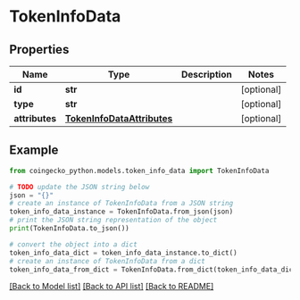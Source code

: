 # TokenInfoData


## Properties

Name | Type | Description | Notes
------------ | ------------- | ------------- | -------------
**id** | **str** |  | [optional] 
**type** | **str** |  | [optional] 
**attributes** | [**TokenInfoDataAttributes**](TokenInfoDataAttributes.md) |  | [optional] 

## Example

```python
from coingecko_python.models.token_info_data import TokenInfoData

# TODO update the JSON string below
json = "{}"
# create an instance of TokenInfoData from a JSON string
token_info_data_instance = TokenInfoData.from_json(json)
# print the JSON string representation of the object
print(TokenInfoData.to_json())

# convert the object into a dict
token_info_data_dict = token_info_data_instance.to_dict()
# create an instance of TokenInfoData from a dict
token_info_data_from_dict = TokenInfoData.from_dict(token_info_data_dict)
```
[[Back to Model list]](../README.md#documentation-for-models) [[Back to API list]](../README.md#documentation-for-api-endpoints) [[Back to README]](../README.md)


